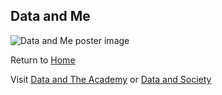 ## Data and Me

![Data and Me poster image](/assets/DLPposter.png)

Return to [Home](http://www.data-playground.org.uk/)

Visit [Data and The Academy](/academy/index.html) or [Data and Society](/society/index.html)
